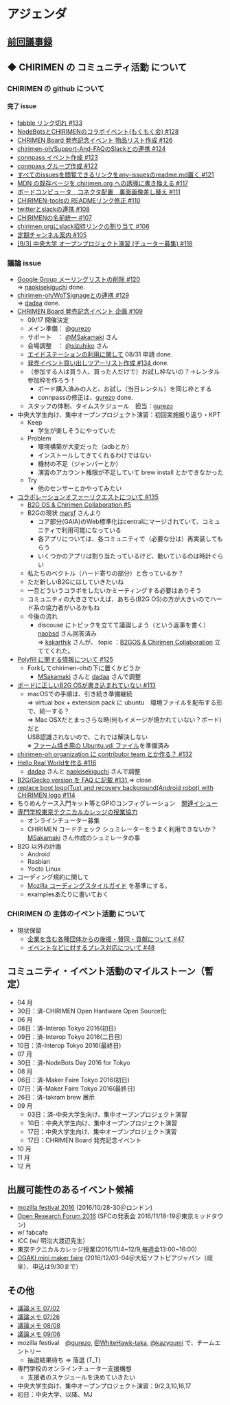 # アジェンダ

## [前回議事録](meeting-2016.08.10.md)

## ◆ CHIRIMEN の コミュニティ活動 について
### CHIRIMEN の github について
#### 完了 issue
* [ fabble リンク切れ #133 ](https://github.com/chirimen-oh/any-issues/issues/133)
* [ NodeBotsとCHIRIMENのコラボイベント(もくもく会) #128 ](https://github.com/chirimen-oh/any-issues/issues/128)
* [ CHRIMEN Board 発売記念イベント 物品リスト作成 #126 ](https://github.com/chirimen-oh/any-issues/issues/126)
* [ chirimen-oh/Support-And-FAQのSlackとの連携 #124 ](https://github.com/chirimen-oh/any-issues/issues/124)
* [ connpass イベント作成 #123 ](https://github.com/chirimen-oh/any-issues/issues/123)
* [ connpass グループ作成 #122 ](https://github.com/chirimen-oh/any-issues/issues/122)
* [ すべてのissuesを閲覧できるリンクをany-issuesのreadme.md置く #121 ](https://github.com/chirimen-oh/any-issues/issues/121)
* [ MDN の既存ページを chirimen.org への誘導に書き換える #117 ](https://github.com/chirimen-oh/any-issues/issues/117)
* [ ボードコンピュータ　コネクタ配置　裏面画像差し替え #111 ](https://github.com/chirimen-oh/any-issues/issues/111)
* [ CHIRIMEN-toolsの READMEリンク修正 #110 ](https://github.com/chirimen-oh/any-issues/issues/110)
* [ twitterとslackの連携 #108 ](https://github.com/chirimen-oh/any-issues/issues/108)
* [ CHIRIMENの名前統一 #107 ](https://github.com/chirimen-oh/any-issues/issues/107)
* [ chirimen.orgにslack招待リンクの割り当て #106 ](https://github.com/chirimen-oh/any-issues/issues/106)
* [ 定期チャンネル案内 #105 ](https://github.com/chirimen-oh/any-issues/issues/105)
* [ [9/3] 中央大学 オープンプロジェクト演習 (チューター募集) #118 ](https://github.com/chirimen-oh/any-issues/issues/118)

###  議論 issue
* [ Google Group メーリングリストの削除 #120 ](https://github.com/chirimen-oh/any-issues/issues/120)  
  => [naokisekiguchi](https://github.com/naokisekiguchi) done.
* [ chirimen-oh/WoTSignageとの連携 #129 ](https://github.com/chirimen-oh/any-issues/issues/129)  
  => [dadaa](https://github.com/dadaa) done.
* [ CHRIMEN Board 発売記念イベント 企画 #109 ](https://github.com/chirimen-oh/any-issues/issues/109)
  * 09/17 開催決定
  * メイン準備： [@gurezo](https://github.com/gurezo)
  * サポート　： [@MSakamaki](https://github.com/MSakamaki) さん
  * 会場調整　： [@sizuhiko](https://github.com/sizuhiko) さん
  * [エイドステーションの利用に関して](https://www.switch-science.com/info/aidstation/) 08/31 申請 done.
  * [ 発売イベント買い出しツアーリスト作成 #134 ](https://github.com/chirimen-oh/any-issues/issues/134)  done.  
  * （参加する人は買う人、買った人だけで）お試し枠ないの？→レンタル参加枠を作ろう！
    * ボード購入済みの人と、お試し（当日レンタル）を同じ枠とする
    * connpassの修正は、[gurezo](https://github.com/gurezo)  done.
  * スタッフの体制、タイムスケジュール　担当：[gurezo](https://github.com/gurezo)
* 中央大学生向け、集中オープンプロジェクト演習：初回実施振り返り・KPT
  * Keep
    * 学生が楽しそうにやっていた    
  * Problem
    * 環境構築が大変だった（adbとか）
    * インストールしてきてくれるわけではない
    * 機材の不足（ジャンパーとか）
    * 演習のアカウント権限が不足していて brew install とかできなかった
  * Try
    * 他のセンサーとかやってみたい
* [ コラボレーションオファーリクエストについて #135 ](https://github.com/chirimen-oh/any-issues/issues/135)
  * [ B2G OS & Chirimen Collaboration #5 ](https://github.com/chirimen-oh/Support-And-FAQ/issues/5)
  * B2Gの現状 [marsf](https://github.com/marsf) さんより
    * コア部分(GAIA)のWeb標準化はcentralにマージされていて、コミュニティで利用可能になっている
    * 各アプリについては、各コミュニティで（必要な分は）再実装してもらう
    * いくつかのアプリは割り当たっているけど、動いているのは時計ぐらい
  * 私たちのベクトル（ハード寄りの部分）と合っているか？
  * ただ新しいB2Gにはしていきたいね
  * 一旦どういうコラボをしたいかミーティングする必要はありそう
  * コミュニティの大きさでいえば、あちら(B2G OS)の方が大きいのでハード系の協力者がいるかもね
  * 今後の流れ
    * discouse にトピックを立てて議論しよう（という返事を書く）  
      [naobsd](https://github.com/naobsd) さん回答済み  
      => [kskarthik](https://github.com/kskarthik) さんが、 topic ：[B2GOS & Chirimen Collaboration](https://discourse.mozilla-community.org/t/b2gos-chirimen-collaboration/10749)
立ててくれた。
* [ Polyfill に関する情報について #125 ](https://github.com/chirimen-oh/any-issues/issues/125)
  * Forkしてchirimen-ohの下に置くかどうか
    * [MSakamaki](https://github.com/MSakamaki) さんと [dadaa](https://github.com/dadaa) さんで調整
* [ ボードに正しいB2G OSが書き込まれていない #113 ](https://github.com/chirimen-oh/any-issues/issues/113)
  * macOSでの手順は、引き続き準備継続  
    => virtual box + extension pack に ubuntu　環境ファイルを配布する形で、統一する？  
    => Mac OSXだとまっさらな時(何もイメージが焼かれていない？ボード)だと  
       USB認識されないので、これでは解決しない  
    ※ [ファーム焼き用の Ubuntu.vdi ファイル](https://drive.google.com/open?id=0B4V6iMhRJyKObjV3bmZDZVN4d1k)を準備済み
* [ chirimen-oh organization に contributor team とか作る？ #132 ](https://github.com/chirimen-oh/any-issues/issues/132)
* [Hello Real Worldを作る #116](https://github.com/chirimen-oh/any-issues/issues/116)
  * [dadaa](https://github.com/dadaa) さんと [naokisekiguchi](https://github.com/naokisekiguchi) さんで調整
* [ B2G/Gecko version を FAQ に記載 #131 ](https://github.com/chirimen-oh/any-issues/issues/131) => close.
* [ replace boot logo(Tux) and recovery background(Android robot) with CHIRIMEN logo #114 ](https://github.com/chirimen-oh/any-issues/issues/114)
* ちりめんケース入門キット等とGPIOコンフィグレーション　[関連イシュー](https://github.com/chirimen-oh/any-issues/issues/130)
* [専門学校東京テクニカルカレッジの授業協力](https://github.com/chirimen-oh/any-issues/issues/136)
  * オンラインチューター募集
  * CHIRIMEN コードチェック シュミレーターをうまく利用できないか？  
    [MSakamaki](https://github.com/MSakamaki) さん作成のシュミレータの事
* B2G 以外の計画
  * Android
  * Rasbian
  * Yocto Linux
* コーディング規約に関して
  * [Mozilla コーディングスタイルガイド](https://developer.mozilla.org/ja/docs/Mozilla/Developer_Guide/Mozilla_Coding_Style_Guide) を基準にする。
  * examplesあたりに書いておく

### CHIRIMEN の 主体のイベント活動 について
* 現状保留
  * [ 企業を含む各種団体からの後援・賛同・貢献について #47  ](https://is.gd/y9GQVO)
  * [ イベントなどに対するプレス対応について #48  ](https://is.gd/03PdBo)

## コミュニティ・イベント活動のマイルストーン（暫定）
* 04 月
 * 30日：済-CHIRIMEN Open Hardware Open Source化
* 06 月
 * 08日：済-Interop Tokyo 2016(初日)
 * 09日：済-Interop Tokyo 2016(二日目)
 * 10日：済-Interop Tokyo 2016(最終日)
* 07 月
 * 30日：済-NodeBots Day 2016 for Tokyo
* 08 月
 * 06日：済-Maker Faire Tokyo 2016(初日)
 * 07日：済-Maker Faire Tokyo 2016(最終日)
 * 26日：済-takram brew 展示
* 09 月
  * 03日：済-中央大学生向け、集中オープンプロジェクト演習
  * 10日：中央大学生向け、集中オープンプロジェクト演習
  * 17日：中央大学生向け、集中オープンプロジェクト演習
  * 17日：CHRIMEN Board 発売記念イベント
* 10 月
* 11 月
* 12 月

## 出展可能性のあるイベント候補
* [mozilla festival 2016](https://mozillafestival.org/) (2016/10/28-30＠ロンドン)
* [Open Research Forum 2016](http://orf.sfc.keio.ac.jp/2016/) (SFCの発表会 2016/11/18-19＠東京ミッドタウン)
* w/ fabcafe
* ICC (w/ 明治大渡辺先生）
* 東京テクニカルカレッジ授業(2016/11/4~12/9,毎週金13:00~16:00)
* [OGAKI mini maker faire](http://ommf.iamas.ac.jp/) (2016/12/03-04＠大垣ソフトピアジャパン（岐阜）、申込は9/30まで）

## その他
* [議論メモ 07/02](https://public.etherpad-mozilla.org/p/chirimen-20160702)
* [議論メモ 07/26](https://public.etherpad-mozilla.org/p/chirimen-20160726)
* [議論メモ 08/08](https://public.etherpad-mozilla.org/p/chirimen-20160808)
* [議論メモ 09/06](https://public.etherpad-mozilla.org/p/chirimen-20160906)
* mozilla festival　[@gurezo](https://github.com/gurezo), [@WhiteHawk-taka](https://github.com/WhiteHawk-taka), [@kazygumi](https://github.com/kazygumi) で、チームエントリー
  * 抽選結果待ち => 落選 (T_T)
* 専門学校のオンラインチューター支援構想
  * 支援者のスケジュールを決めていきたい
* 中央大学生向け、集中オープンプロジェクト演習：9/2,3,10,16,17
 * 初日：中央大学、以降、MJ
